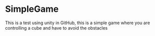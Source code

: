 # SimpleGame
This is a test using unity in GitHub, this is a simple game where you are controlling a cube and have to avoid the obstacles
